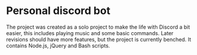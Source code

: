 # Personal discord bot
The project was created as a solo project to make the life with Discord a bit easier, this includes playing music and some basic commands. Later revisions should have more features, but the project is currently benched. It contains Node.js, jQuery and Bash scripts. 
